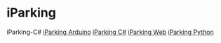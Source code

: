 # iParking
iParking-C#
[iParking Arduino](https://github.com/r910917/iParking_Arduino)
[iParking C#](https://github.com/r910917/iParking)
[iParking Web](https://github.com/r910917/iParking-Web)
[iParking Python](https://github.com/r910917/iParking-Python_Detect_exitandenter)
